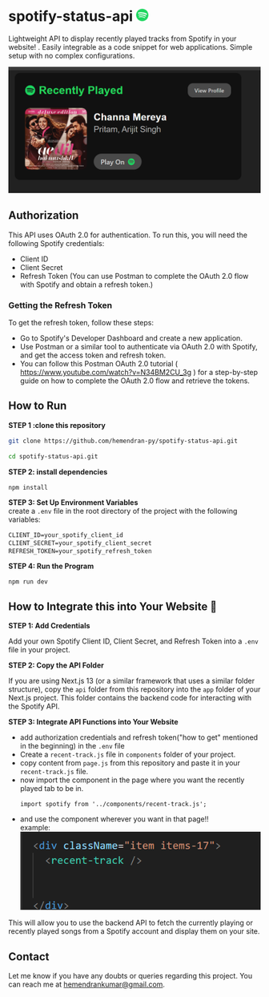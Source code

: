 # spotify-status-api <img src="public/spotify_logo.png" alt="Spotify Logo" width="25"/>




Lightweight API to display recently played tracks from Spotify in your website! . Easily integrable as a code snippet for web applications. Simple setup with no complex configurations.  

<img src="public/image.png" alt="screenshot" width="600"/>



## Authorization
This API uses OAuth 2.0 for authentication. To run this, you will need the following Spotify credentials:

- Client ID
- Client Secret
- Refresh Token (You can use Postman to complete the OAuth 2.0 flow with Spotify and obtain a refresh token.)

### Getting the Refresh Token
To get the refresh token, follow these steps:
- Go to Spotify's Developer Dashboard and create a new application.
- Use Postman or a similar tool to authenticate via OAuth 2.0 with Spotify, and get the access token and refresh token.
- You can follow this Postman OAuth 2.0 tutorial ( https://www.youtube.com/watch?v=N34BM2CU_3g ) for a step-by-step guide on how to complete the OAuth 2.0 flow and retrieve the tokens.

## How to Run

**STEP 1 :clone this repository**
```bash
git clone https://github.com/hemendran-py/spotify-status-api.git
```
```bash
cd spotify-status-api.git
```
**STEP 2: install dependencies**
```bash
npm install
```
**STEP 3: Set Up Environment Variables**  
create a `.env` file in the root directory of the project with the following variables:
```
CLIENT_ID=your_spotify_client_id
CLIENT_SECRET=your_spotify_client_secret
REFRESH_TOKEN=your_spotify_refresh_token
```
**STEP 4: Run the Program**
```
npm run dev
```
## How to Integrate this into Your Website  🚀

**STEP 1: Add Credentials**    
 
Add your own Spotify Client ID, Client Secret, and Refresh Token into a `.env` file in your project.  

**STEP 2: Copy the API Folder**  

If you are using Next.js 13 (or a similar framework that uses a similar folder structure), copy the `api` folder from this repository into the `app` folder of your Next.js project. This folder contains the backend code for interacting with the Spotify API.    

**STEP 3: Integrate API Functions into Your Website**  

+ add authorization credentials and refresh token("how to get" mentioned in the beginning) in the `.env` file
+ Create a `recent-track.js` file in `components` folder of your project.  
+ copy content from `page.js` from this repository and paste it in your `recent-track.js` file.
+ now import the component in the page where you want the recently played tab to be in.
  ```
  import spotify from '../components/recent-track.js';
  ```
+ and use the component wherever you want in that page!! </br>
  example:</br>
  <img src="public/snippet.png" alt="code snippet" width="600"/>
  

This will allow you to use the backend API to fetch the currently playing or recently played songs from a Spotify account and display them on your site.
  
## Contact

Let me know if you have any doubts or queries regarding this project. You can reach me at [hemendrankumar@gmail.com](hemendrankumar@gmail.com).











